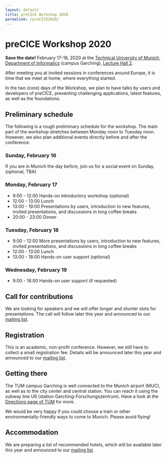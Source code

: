 ```yaml
---
layout: default
title: preCICE Workshop 2020
permalink: /preCICE2020/
---
```


# preCICE Workshop 2020

**Save the date!** February 17-18, 2020 at the [Technical University of Munich](https://www.tum.de/nc/en/), [Department of Informatics](http://www.in.tum.de/en/) (campus Garching), [Lecture Hall 2](https://portal.mytum.de/campus/roomfinder/roomfinder_viewmap?mapid=142&roomid=00.04.011@5604).

After meeting you at invited sessions in conferences around Europe,
it is time that we meet at home, where everything started.

In the two (core) days of the Workshop, we plan to have talks by users and developers
of preCICE, presenting challenging applications, latest features, as well as the foundations.

## Preliminary schedule

The following is a rough preliminary schedule for the workshop. The main part of the workshop stretches between Monday noon to Tuesday noon. However, we also plan additional events directly before and after the conference.

### Sunday, February 16

If you are in Munich the day before, join us for a social event on Sunday. (optional, TBA)

### Monday, February 17
* 9:00 - 12:00 Hands-on introductory workshop (optional)
* 12:00 - 13:00 Lunch
* 13:00 - 19:00 Presentations by users, introduction to new features, invited presentations, and discussions in long coffee breaks
* 20:00 - 23:00 Dinner

### Tuesday, February 18
* 9:00 - 12:00 More presentations by users, introduction to new features, invited presentations, and discussions in long coffee breaks
* 12:00 - 13:00 Lunch
* 13:00 - 18:00 Hands-on user support (optional)

### Wednesday, February 19

* 9:00 - 18:00 Hands-on user support (if requested)

## Call for contributions

We are looking for speakers and we will offer longer and shorter slots for presentations. The call will follow later this year and announced to our [mailing list](https://mailman.informatik.uni-stuttgart.de/mailman/listinfo/precice).

## Registration

This is an academic, non-profit conference. However, we still have to collect a small registration fee. Details will be announced later this year and announced to our [mailing list](https://mailman.informatik.uni-stuttgart.de/mailman/listinfo/precice).

## Getting there

The TUM campus Garching is well connected to the Munich airport (MUC), as well as to the city center and central station. You can reach it using the subway line U6 (station Garching-Forschungszentrum). Have a look at the [Directions page of TUM](https://www.tum.de/en/about-tum/contact-directions/) for more.

We would be very happy if you could choose a train or other environmentally-friendly ways to come to Munich. Please avoid flying!

## Accommodation

We are preparing a list of recommended hotels, which will be available later this year and announced to our [mailing list](https://mailman.informatik.uni-stuttgart.de/mailman/listinfo/precice).
